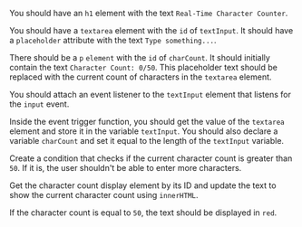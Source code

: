 You should have an `h1` element with the text `Real-Time Character Counter`.

You should have a `textarea` element with the `id` of `textInput`. It should have a `placeholder` attribute with the text `Type something...`.

There should be a `p` `element` with the `id` of `charCount`. It should initially contain the text `Character Count: 0/50`. This placeholder text should be replaced with the current count of characters in the `textarea` element.

You should attach an event listener to the `textInput` element that listens for the `input` event. 

Inside the event trigger function, you should get the value of the `textarea` element and store it in the variable `textInput`. You should also declare a variable `charCount` and set it equal to the length of the `textInput` variable.

Create a condition that checks if the current character count is greater than `50`. If it is, the user shouldn't be able to enter more characters. 

Get the character count display element by its ID and update the text to show the current character count using `innerHTML`.

If the character count is equal to `50`, the text should be displayed in `red`. 